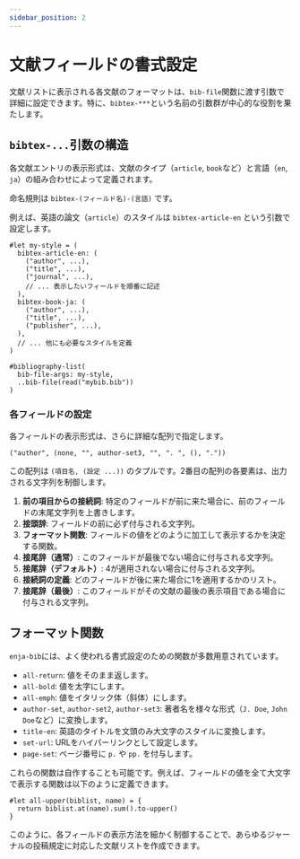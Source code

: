 ```yaml
---
sidebar_position: 2
---
```


# 文献フィールドの書式設定

文献リストに表示される各文献のフォーマットは、`bib-file`関数に渡す引数で詳細に設定できます。特に、`bibtex-***`という名前の引数群が中心的な役割を果たします。

## `bibtex-...`引数の構造

各文献エントリの表示形式は、文献のタイプ（`article`, `book`など）と言語（`en`, `ja`）の組み合わせによって定義されます。

命名規則は `bibtex-(フィールド名)-(言語)` です。

例えば、英語の論文（`article`）のスタイルは `bibtex-article-en` という引数で設定します。

```typst
#let my-style = (
  bibtex-article-en: (
    ("author", ...),
    ("title", ...),
    ("journal", ...),
    // ... 表示したいフィールドを順番に記述
  ),
  bibtex-book-ja: (
    ("author", ...),
    ("title", ...),
    ("publisher", ...),
  ),
  // ... 他にも必要なスタイルを定義
)

#bibliography-list(
  bib-file-args: my-style,
  ..bib-file(read("mybib.bib"))
)
```

### 各フィールドの設定

各フィールドの表示形式は、さらに詳細な配列で指定します。

```typst
("author", (none, "", author-set3, "", ". ", (), "."))
```

この配列は `(項目名, (設定 ...))` のタプルです。2番目の配列の各要素は、出力される文字列を制御します。

1.  **前の項目からの接続詞**: 特定のフィールドが前に来た場合に、前のフィールドの末尾文字列を上書きします。
2.  **接頭辞**: フィールドの前に必ず付与される文字列。
3.  **フォーマット関数**: フィールドの値をどのように加工して表示するかを決定する関数。
4.  **接尾辞（通常）**: このフィールドが最後でない場合に付与される文字列。
5.  **接尾辞（デフォルト）**: 4が適用されない場合に付与される文字列。
6.  **接続詞の定義**: どのフィールドが後に来た場合に1を適用するかのリスト。
7.  **接尾辞（最後）**: このフィールドがその文献の最後の表示項目である場合に付与される文字列。

## フォーマット関数

`enja-bib`には、よく使われる書式設定のための関数が多数用意されています。

-   `all-return`: 値をそのまま返します。
-   `all-bold`: 値を太字にします。
-   `all-emph`: 値をイタリック体（斜体）にします。
-   `author-set`, `author-set2`, `author-set3`: 著者名を様々な形式（`J. Doe`, `John Doe`など）に変換します。
-   `title-en`: 英語のタイトルを文頭のみ大文字のスタイルに変換します。
-   `set-url`: URLをハイパーリンクとして設定します。
-   `page-set`: ページ番号に `p.` や `pp.` を付与します。

これらの関数は自作することも可能です。例えば、フィールドの値を全て大文字で表示する関数は以下のように定義できます。

```typst
#let all-upper(biblist, name) = {
  return biblist.at(name).sum().to-upper()
}
```

このように、各フィールドの表示方法を細かく制御することで、あらゆるジャーナルの投稿規定に対応した文献リストを作成できます。
